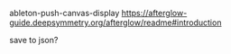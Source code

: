 

ableton-push-canvas-display
https://afterglow-guide.deepsymmetry.org/afterglow/readme#introduction


save to json?
